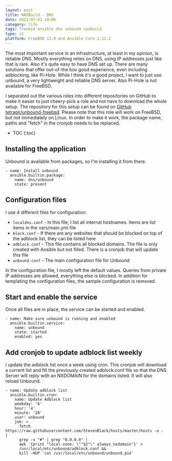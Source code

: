 ```yaml
---
layout:	post
title: NASBuild - DNS
date: 2021-07-01 19:00
category: life
tags: freebsd ansible dns unbound nasbuild
type: it
platform: FreeBSD 13.0 and Ansible Core 2.11.2
---
```


The most important service in an infrastructure, at least in my opinion, is reliable DNS. Mostly everything relies on DNS, using IP addresses just like that is rare. Also it's quite easy to have DNS set up. There are many solutions that offer out-of-the box good experience, even including adblocking, like Pi-Hole. While I think it's a good project, I want to just use unbound, a very lightweight and reliable DNS server. Also Pi-Hole is not available for FreeBSD.

I separated out the various roles into different repositories on GitHub to make it easier to just cheery-pick a role and not have to download the whole setup. The repository for this setup can be found on [GitHub tetragir/unbound-freebsd](https://github.com/tetragir/unbound-freebsd). Please note that this role will work on FreeBSD, but not immediately on Linux. In order to make it work, the package name, paths and "fetch" in the cronjob needs to be replaced.

* TOC
{:toc}

## Installing the application
Unbound is available from packages, so I'm installing it from there.

```jinja
- name: Install unbound
  ansible.builtin.package:
    name: dns/unbound
    state: present
```

## Configuration files
I use 4 different files for configuration:
* ```localdns.conf``` - In this file, I list all internal hostnames. Items are list items in the vars/main.yml file
* ```block.conf``` - If there are any websites that should be blocked on top of the adblock list, they can be listed here
* ```adblock.conf``` - This file contains all blocked domains. The file is only created with Ansible but not filled. There is a cronjob that will update this file
* ```unbound.conf``` - The main configuration file for Unbound

In the configuration file, I mostly left the default values. Queries from private IP addresses are allowed, everything else is blocked. In addition for templating the configuration files, the sample configuration is removed.

## Start and enable the service
Once all files are in place, the service can be started and enabled.

```jinja
- name: Make sure unbound is running and enabled
  ansible.builtin.service:
    name: unbound
    state: started
    enabled: yes
```

## Add cronjob to update adblock list weekly
I update the adblock list once a week using cron. This cronjob will download a current list and fill the previously created adblock.conf file so that the DNS Server will reply with an NXDOMAIN for the domains listed. It will also reload Unbound.

```jinja
- name: Update adblock list
  ansible.builtin.cron:
    name: Update Adblock list
    weekday: '6'
    hour: '4'
    minute: '20'
    user: unbound
    job: >
      fetch https://raw.githubusercontent.com/StevenBlack/hosts/master/hosts -o - |
      grep -v "#" | grep "0.0.0.0" |
      awk '{print "local-zone: \""$2"\" always_nxdomain"}' >
      /usr/local/etc/unbound/adblock.conf &&
      kill -HUP `cat /usr/local/etc/unbound/unbound.pid`
```
